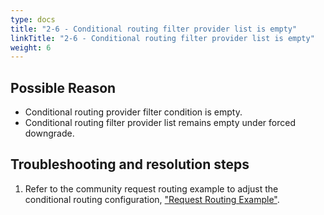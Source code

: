 ```yaml
---
type: docs
title: "2-6 - Conditional routing filter provider list is empty"
linkTitle: "2-6 - Conditional routing filter provider list is empty"
weight: 6
---
```


## Possible Reason

* Conditional routing provider filter condition is empty.
* Conditional routing filter provider list remains empty under forced downgrade.

## Troubleshooting and resolution steps
1. Refer to the community request routing example to adjust the conditional routing configuration, ["Request Routing Example"](/zh-cn/overview/tasks/traffic-management/traffic-routing/).



<p style="margin-top: 3rem;"> </p>